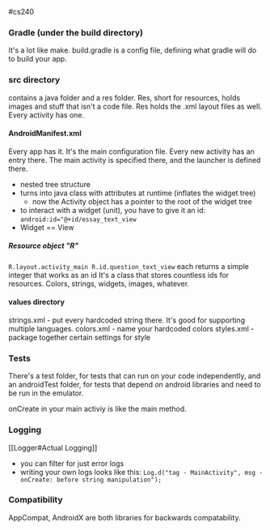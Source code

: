 #cs240 
### Gradle (under the build directory)
 It's a lot like make. build.gradle is a config file, defining what gradle will do to build your app. 
 
### src directory
contains a java folder and a res folder. Res, short for resources, holds images and stuff that isn't a code file.
Res holds the .xml layout files as well. Every activity has one.
  
#### AndroidManifest.xml
Every app has it. It's the main configuration file. Every new activity has an entry there. The main activity is specified there, and the launcher is defined there.
- nested tree structure
- turns into java class with attributes at runtime (inflates the widget tree)
	- now the Activity object has a pointer to the root of the widget tree
- to interact with a widget (unit), you have to give it an id:
		`android:id="@+id/essay_text_view`
- Widget == View

##### Resource object "R"
`R.layout.activity_main
R.id.question_text_view`
each returns a simple integer that works as an id
It's a class that stores countless ids for resources. Colors, strings,  widgets, images, whatever.

#### values directory
strings.xml - put every hardcoded string there. It's good for supporting multiple languages.
colors.xml - name your hardcoded colors
styles.xml - package together certain settings for style

### Tests
There's a test folder, for tests that can run on your code independently, and an androidTest folder, for tests that depend on android libraries and need to be run in the emulator.

onCreate in your main activiy is like the main method.

### Logging 
[[Logger#Actual Logging]]
- you can filter for just error logs 
- writing your own logs looks like this:
		`Log.d("tag - MainActivity", msg - onCreate: before string manipulation");`
		
### Compatibility
AppCompat, AndroidX are both libraries for backwards compatability.

